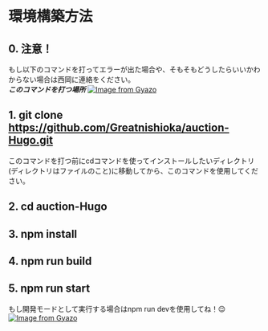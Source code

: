 # 環境構築方法
## 0. 注意！
もし以下のコマンドを打ってエラーが出た場合や、そもそもどうしたらいいかわからない場合は西岡に連絡をください。<br>
***このコマンドを打つ場所***
[![Image from Gyazo](https://i.gyazo.com/556c1d6a5556411129e4a4d32ba8663f.png)](https://gyazo.com/556c1d6a5556411129e4a4d32ba8663f)

## 1. git clone https://github.com/Greatnishioka/auction-Hugo.git
このコマンドを打つ前にcdコマンドを使ってインストールしたいディレクトリ(ディレクトリはファイルのこと)に移動してから、このコマンドを使用してください。
## 2. cd auction-Hugo

## 3. npm install

## 4. npm run build

## 5. npm run start
もし開発モードとして実行する場合はnpm run devを使用してね！😌
[![Image from Gyazo](https://i.gyazo.com/1b00dbbd5b9f2d887bf18db48dd49702.png)](https://gyazo.com/1b00dbbd5b9f2d887bf18db48dd49702)